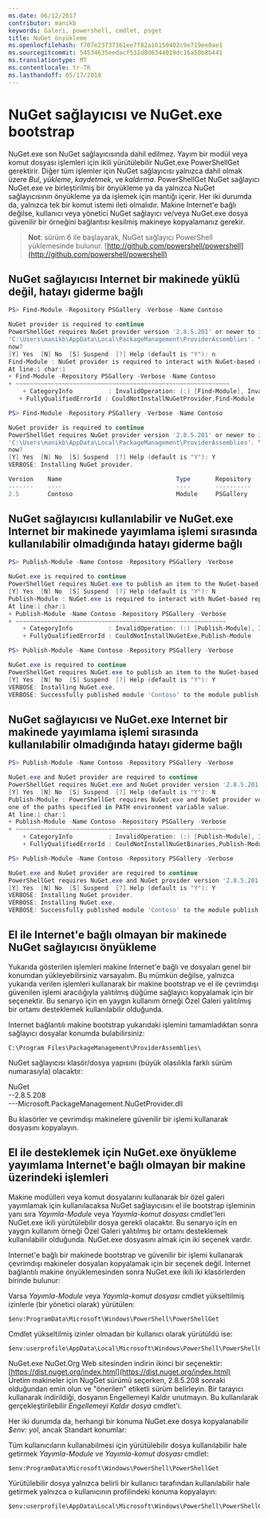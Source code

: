 ```yaml
---
ms.date: 06/12/2017
contributor: manikb
keywords: Galeri, powershell, cmdlet, psget
title: NuGet önyükleme
ms.openlocfilehash: f707e23737361ee7f82a16150402c9e719ee0ae1
ms.sourcegitcommit: 54534635eedacf531d8d6344019dc16a50b8b441
ms.translationtype: MT
ms.contentlocale: tr-TR
ms.lasthandoff: 05/17/2018
---
```

# <a name="bootstrap-the-nuget-provider-and-nugetexe"></a>NuGet sağlayıcısı ve NuGet.exe bootstrap

NuGet.exe son NuGet sağlayıcısında dahil edilmez.
Yayım bir modül veya komut dosyası işlemleri için ikili yürütülebilir NuGet.exe PowerShellGet gerektirir.
Diğer tüm işlemler için NuGet sağlayıcısı yalnızca dahil olmak üzere *Bul*, *yükleme*, *kaydetmek*, ve *kaldırma*.
PowerShellGet NuGet sağlayıcı NuGet.exe ve birleştirilmiş bir önyükleme ya da yalnızca NuGet sağlayıcısının önyükleme ya da işlemek için mantığı içerir.
Her iki durumda da, yalnızca tek bir komut istemi ileti olmalıdır.
Makine Internet'e bağlı değilse, kullanıcı veya yönetici NuGet sağlayıcı ve/veya NuGet.exe dosya güvenilir bir örneğini bağlantısı kesilmiş makineye kopyalamanız gerekir.

>**Not**: sürüm 6 ile başlayarak, NuGet sağlayıcı PowerShell yüklemesinde bulunur. [http://github.com/powershell/powershell](http://github.com/powershell/powershell)

## <a name="resolving-error-when-the-nuget-provider-has-not-been-installed-on-a-machine-that-is-internet-connected"></a>NuGet sağlayıcısı Internet bir makinede yüklü değil, hatayı giderme bağlı

```powershell
PS> Find-Module -Repository PSGallery -Verbose -Name Contoso

NuGet provider is required to continue
PowerShellGet requires NuGet provider version '2.8.5.201' or newer to interact with NuGet-based repositories. The NuGet provider must be available in 'C:\Program Files\PackageManagement\ProviderAssemblies' or
'C:\Users\manikb\AppData\Local\PackageManagement\ProviderAssemblies'. You can also install the NuGet provider by running 'Install-PackageProvider -Name NuGet -MinimumVersion 2.8.5.201 -Force'. Do you want PowerShellGet to install and import the NuGet provider
now?
[Y] Yes  [N] No  [S] Suspend  [?] Help (default is "Y"): n
Find-Module : NuGet provider is required to interact with NuGet-based repositories. Please ensure that '2.8.5.201' or newer version of NuGet provider is installed.
At line:1 char:1
+ Find-Module -Repository PSGallery -Verbose -Name Contoso
+ ~~~~~~~~~~~~~~~~~~~~~~~~~~~~~~~~~~~~~~~~~~~~~~~~~~~~~~~~~~~~
    + CategoryInfo          : InvalidOperation: (:) [Find-Module], InvalidOperationException
   + FullyQualifiedErrorId : CouldNotInstallNuGetProvider,Find-Module

PS> Find-Module -Repository PSGallery -Verbose -Name Contoso

NuGet provider is required to continue
PowerShellGet requires NuGet provider version '2.8.5.201' or newer to interact with NuGet-based repositories. The NuGet provider must be available in 'C:\Program Files\PackageManagement\ProviderAssemblies' or
'C:\Users\manikb\AppData\Local\PackageManagement\ProviderAssemblies'. You can also install the NuGet provider by running 'Install-PackageProvider -Name NuGet -MinimumVersion 2.8.5.201 -Force'. Do you want PowerShellGet to install and import the NuGet provider
now?
[Y] Yes  [N] No  [S] Suspend  [?] Help (default is "Y"): Y
VERBOSE: Installing NuGet provider.

Version    Name                                Type       Repository           Description
-------    ----                                ----       ----------           -----------
2.5        Contoso                             Module     PSGallery        Contoso module
```

## <a name="resolving-error-when-the-nuget-provider-is-available-and-nugetexe-is-not-available-during-the-publish-operation-on-a-machine-that-is-internet-connected"></a>NuGet sağlayıcısı kullanılabilir ve NuGet.exe Internet bir makinede yayımlama işlemi sırasında kullanılabilir olmadığında hatayı giderme bağlı

```powershell
PS> Publish-Module -Name Contoso -Repository PSGallery -Verbose

NuGet.exe is required to continue
PowerShellGet requires NuGet.exe to publish an item to the NuGet-based repositories. NuGet.exe must be available under one of the paths specified in PATH environment variable value. Do you want PowerShellGet to install NuGet.exe now?
[Y] Yes  [N] No  [S] Suspend  [?] Help (default is "Y"): N
Publish-Module : NuGet.exe is required to interact with NuGet-based repositories. Please ensure that NuGet.exe is available under one of the paths specified in PATH environment variable value.
At line:1 char:1
+ Publish-Module -Name Contoso -Repository PSGallery -Verbose
+ ~~~~~~~~~~~~~~~~~~~~~~~~~~~~~~~~~~~~~~~~~~~~~~~~~~~~~~~~~~~
    + CategoryInfo          : InvalidOperation: (:) [Publish-Module], InvalidOperationException
    + FullyQualifiedErrorId : CouldNotInstallNuGetExe,Publish-Module

PS> Publish-Module -Name Contoso -Repository PSGallery -Verbose

NuGet.exe is required to continue
PowerShellGet requires NuGet.exe to publish an item to the NuGet-based repositories. NuGet.exe must be available under one of the paths specified in PATH environment variable value. Do you want PowerShellGet to install NuGet.exe now?
[Y] Yes  [N] No  [S] Suspend  [?] Help (default is "Y"): Y
VERBOSE: Installing NuGet.exe.
VERBOSE: Successfully published module 'Contoso' to the module publish location 'https://www.powershellgallery.com/api/v2/'. Please allow few minutes for 'Contoso' to show up in the search results.
```

## <a name="resolving-error-when-both-nuget-provider-and-nugetexe-are-not-available-during-the-publish-operation-on-a-machine-that-is-internet-connected"></a>NuGet sağlayıcısı ve NuGet.exe Internet bir makinede yayımlama işlemi sırasında kullanılabilir olmadığında hatayı giderme bağlı

```powershell
PS> Publish-Module -Name Contoso -Repository PSGallery -Verbose

NuGet.exe and NuGet provider are required to continue
PowerShellGet requires NuGet.exe and NuGet provider version '2.8.5.201' or newer to interact with the NuGet-based repositories. Do you want PowerShellGet to install both NuGet.exe and NuGet provider now?
[Y] Yes  [N] No  [S] Suspend  [?] Help (default is "Y"): N
Publish-Module : PowerShellGet requires NuGet.exe and NuGet provider version '2.8.5.201' or newer to interact with the NuGet-based repositories. Please ensure that '2.8.5.201' or newer version of NuGet provider is installed and NuGet.exe is available under
one of the paths specified in PATH environment variable value.
At line:1 char:1
+ Publish-Module -Name Contoso -Repository PSGallery -Verbose
+ ~~~~~~~~~~~~~~~~~~~~~~~~~~~~~~~~~~~~~~~~~~~~~~~~~~~~~~~~~~~
    + CategoryInfo          : InvalidOperation: (:) [Publish-Module], InvalidOperationException
    + FullyQualifiedErrorId : CouldNotInstallNuGetBinaries,Publish-Module

PS> Publish-Module -Name Contoso -Repository PSGallery -Verbose

NuGet.exe and NuGet provider are required to continue
PowerShellGet requires NuGet.exe and NuGet provider version '2.8.5.201' or newer to interact with the NuGet-based repositories. Do you want PowerShellGet to install both NuGet.exe and NuGet provider now?
[Y] Yes  [N] No  [S] Suspend  [?] Help (default is "Y"): Y
VERBOSE: Installing NuGet provider.
VERBOSE: Installing NuGet.exe.
VERBOSE: Successfully published module 'Contoso' to the module publish location 'https://www.powershellgallery.com/api/v2/'. Please allow few minutes for 'Contoso' to show up in the search results.
```

## <a name="manually-bootstrapping-the-nuget-provider-on-a-machine-that-is-not-connected-to-the-internet"></a>El ile Internet'e bağlı olmayan bir makinede NuGet sağlayıcısı önyükleme

Yukarıda gösterilen işlemleri makine Internet'e bağlı ve dosyaları genel bir konumdan yükleyebilirsiniz varsayalım.
Bu mümkün değilse, yalnızca yukarıda verilen işlemleri kullanarak bir makine bootstrap ve el ile çevrimdışı güvenilen işlemi aracılığıyla yalıtılmış düğüme sağlayıcı kopyalamak için bir seçenektir.
Bu senaryo için en yaygın kullanım örneği Özel Galeri yalıtılmış bir ortamı desteklemek kullanılabilir olduğunda.

Internet bağlantılı makine bootstrap yukarıdaki işlemini tamamladıktan sonra sağlayıcı dosyalar konumda bulabilirsiniz:

```
C:\Program Files\PackageManagement\ProviderAssemblies\
```

NuGet sağlayıcısı klasör/dosya yapısını (büyük olasılıkla farklı sürüm numarasıyla) olacaktır:

NuGet<br>
--2.8.5.208<br>
---Microsoft.PackageManagement.NuGetProvider.dll

Bu klasörler ve çevrimdışı makinelere güvenilir bir işlemi kullanarak dosyasını kopyalayın.

## <a name="manually-bootstrapping-nugetexe-to-support-publish-operations-on-a-machine-that-is-not-connected-to-the-internet"></a>El ile desteklemek için NuGet.exe önyükleme yayımlama Internet'e bağlı olmayan bir makine üzerindeki işlemleri

Makine modülleri veya komut dosyalarını kullanarak bir özel galeri yayımlamak için kullanılacaksa NuGet sağlayıcısını el ile bootstrap işleminin yanı sıra *Yayımla-Module* veya *Yayımla-komut dosyası* cmdlet'leri NuGet.exe ikili yürütülebilir dosya gerekli olacaktır.
Bu senaryo için en yaygın kullanım örneği Özel Galeri yalıtılmış bir ortamı desteklemek kullanılabilir olduğunda.
NuGet.exe dosyasını almak için iki seçenek vardır.

Internet'e bağlı bir makinede bootstrap ve güvenilir bir işlemi kullanarak çevrimdışı makineler dosyaları kopyalamak için bir seçenek değil.
Internet bağlantılı makine önyüklemesinden sonra NuGet.exe ikili iki klasörlerden birinde bulunur:

Varsa *Yayımla-Module* veya *Yayımla-komut dosyası* cmdlet yükseltilmiş izinlerle (bir yönetici olarak) yürütülen:

```
$env:ProgramData\Microsoft\Windows\PowerShell\PowerShellGet
```

Cmdlet yükseltilmiş izinler olmadan bir kullanıcı olarak yürütüldü ise:

```
$env:userprofile\AppData\Local\Microsoft\Windows\PowerShell\PowerShellGet\
```

NuGet.exe NuGet.Org Web sitesinden indirin ikinci bir seçenektir: [https://dist.nuget.org/index.html](https://dist.nuget.org/index.html)<br>
Üretim makineler için NugGet sürümü seçerken, 2.8.5.208 sonraki olduğundan emin olun ve "önerilen" etiketli sürüm belirleyin.
Bir tarayıcı kullanarak indirildiği, dosyanın Engellemeyi Kaldır unutmayın.
Bu kullanılarak gerçekleştirilebilir *Engellemeyi Kaldır dosya* cmdlet'i.

Her iki durumda da, herhangi bir konuma NuGet.exe dosya kopyalanabilir *$env: yol*, ancak Standart konumlar:

Tüm kullanıcıların kullanabilmesi için yürütülebilir dosya kullanılabilir hale getirmek *Yayımla-Module* ve *Yayımla-komut dosyası* cmdlet:

```
$env:ProgramData\Microsoft\Windows\PowerShell\PowerShellGet
```

Yürütülebilir dosya yalnızca belirli bir kullanıcı tarafından kullanılabilir hale getirmek yalnızca o kullanıcının profilindeki konuma kopyalayın:

```
$env:userprofile\AppData\Local\Microsoft\Windows\PowerShell\PowerShellGet\
```